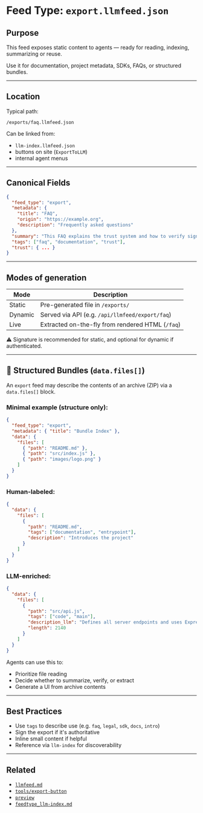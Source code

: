 # Feed Type: `export.llmfeed.json`

## Purpose

This feed exposes static content to agents — ready for reading, indexing, summarizing or reuse.

Use it for documentation, project metadata, SDKs, FAQs, or structured bundles.

---

## Location

Typical path:
```
/exports/faq.llmfeed.json
```

Can be linked from:

- `llm-index.llmfeed.json`
- buttons on site (`ExportToLLM`)
- internal agent menus

---

## Canonical Fields

```json
{
  "feed_type": "export",
  "metadata": {
    "title": "FAQ",
    "origin": "https://example.org",
    "description": "Frequently asked questions"
  },
  "summary": "This FAQ explains the trust system and how to verify signed feeds.",
  "tags": ["faq", "documentation", "trust"],
  "trust": { ... }
}
```

---

## Modes of generation

| Mode        | Description |
|-------------|-------------|
| Static      | Pre-generated file in `/exports/` |
| Dynamic     | Served via API (e.g. `/api/llmfeed/export/faq`) |
| Live        | Extracted on-the-fly from rendered HTML (`/faq`) |

⚠️ Signature is recommended for static, and optional for dynamic if authenticated.

---

## 🧳 Structured Bundles (`data.files[]`)

An `export` feed may describe the contents of an archive (ZIP) via a `data.files[]` block.

### Minimal example (structure only):

```json
{
  "feed_type": "export",
  "metadata": { "title": "Bundle Index" },
  "data": {
    "files": [
      { "path": "README.md" },
      { "path": "src/index.js" },
      { "path": "images/logo.png" }
    ]
  }
}
```

### Human-labeled:

```json
{
  "data": {
    "files": [
      {
        "path": "README.md",
        "tags": ["documentation", "entrypoint"],
        "description": "Introduces the project"
      }
    ]
  }
}
```

### LLM-enriched:

```json
{
  "data": {
    "files": [
      {
        "path": "src/api.js",
        "tags": ["code", "main"],
        "description_llm": "Defines all server endpoints and uses Express middleware",
        "length": 2140
      }
    ]
  }
}
```

Agents can use this to:

- Prioritize file reading
- Decide whether to summarize, verify, or extract
- Generate a UI from archive contents

---

## Best Practices

- Use `tags` to describe use (e.g. `faq`, `legal`, `sdk`, `docs`, `intro`)
- Sign the export if it's authoritative
- Inline small content if helpful
- Reference via `llm-index` for discoverability

---

## Related

- [`llmfeed.md`](./llmfeed.md)
- [`tools/export-button`](/tools/export-button)
- [`preview`](/preview)
- [`feedtype_llm-index.md`](./feedtype_llm-index.md)
